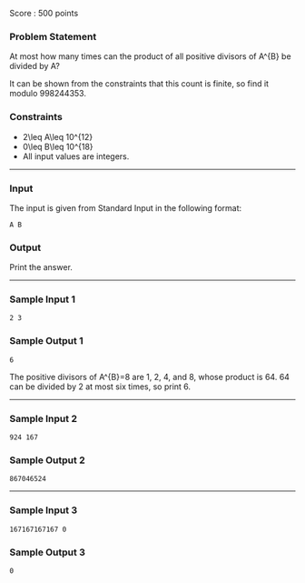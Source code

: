 Score : 500 points

### Problem Statement

At most how many times can the product of all positive divisors of A^{B} be divided by A?

It can be shown from the constraints that this count is finite, so find it modulo 998244353.

### Constraints

* 2\leq A\leq 10^{12}
* 0\leq B\leq 10^{18}
* All input values are integers.

---

### Input

The input is given from Standard Input in the following format:

```
A B
```

### Output

Print the answer.

---

### Sample Input 1

```
2 3
```

### Sample Output 1

```
6
```

The positive divisors of A^{B}=8 are 1, 2, 4, and 8, whose product is 64.
64 can be divided by 2 at most six times, so print 6.

---

### Sample Input 2

```
924 167
```

### Sample Output 2

```
867046524
```

---

### Sample Input 3

```
167167167167 0
```

### Sample Output 3

```
0
```
